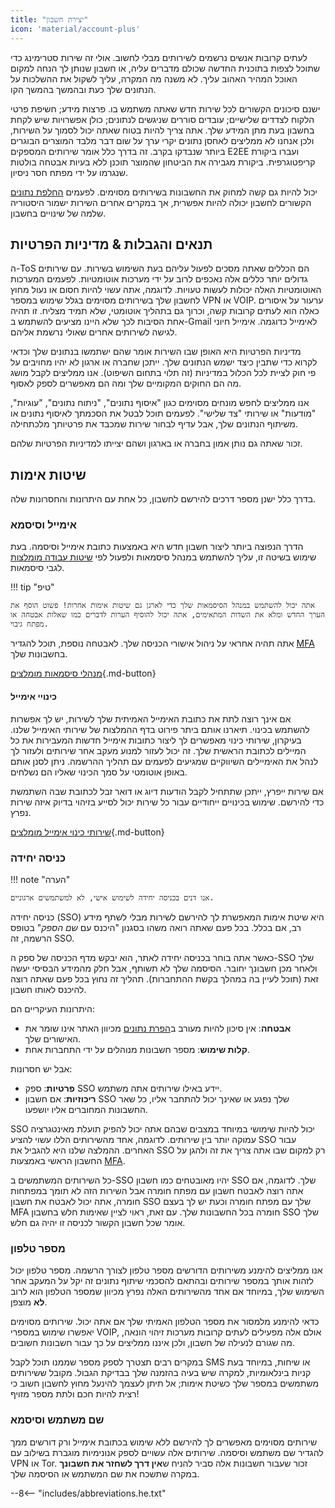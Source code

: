 ```yaml
---
title: "יצירת חשבון"
icon: 'material/account-plus'
---
```


לעתים קרובות אנשים נרשמים לשירותים מבלי לחשוב. אולי זה שירות סטרימינג כדי שתוכל לצפות בתוכנית החדשה שכולם מדברים עליה, או חשבון שנותן לך הנחה למקום האוכל המהיר האהוב עליך. לא משנה מה המקרה, עליך לשקול את ההשלכות על הנתונים שלך כעת ובהמשך בהמשך הקו.

ישנם סיכונים הקשורים לכל שירות חדש שאתה משתמש בו. פרצות מידע; חשיפת פרטי הלקוח לצדדים שלישיים; עובדים סוררים שניגשים לנתונים; כולן אפשרויות שיש לקחת בחשבון בעת מתן המידע שלך. אתה צריך להיות בטוח שאתה יכול לסמוך על השירות, ולכן אנחנו לא ממליצים לאחסן נתונים יקרי ערך על שום דבר מלבד המוצרים הבוגרים ביותר שנבדקו בקרב. זה בדרך כלל אומר שירותים המספקים E2EE ועברו ביקורת קריפטוגרפית. ביקורת מגבירה את הביטחון שהמוצר תוכנן ללא בעיות אבטחה בולטות שנגרמו על ידי מפתח חסר ניסיון.

יכול להיות גם קשה למחוק את החשבונות בשירותים מסוימים. לפעמים [החלפת נתונים](account-deletion.md#overwriting-account-information) הקשורים לחשבון יכולה להיות אפשרית, אך במקרים אחרים השירות ישמור היסטוריה שלמה של שינויים בחשבון.

## תנאים והגבלות & מדיניות הפרטיות

ה-ToS הם הכללים שאתה מסכים לפעול עליהם בעת השימוש בשירות. עם שירותים גדולים יותר כללים אלה נאכפים לרוב על ידי מערכות אוטומטיות. לפעמים המערכות האוטומטיות האלה יכולות לעשות טעויות. לדוגמה, אתה עשוי להיות חסום או נעול מחוץ לחשבון שלך בשירותים מסוימים בגלל שימוש במספר VPN או VOIP. ערעור על איסורים כאלה הוא לעתים קרובות קשה, וכרוך גם בתהליך אוטומטי, שלא תמיד מצליח. זו תהיה אחת הסיבות לכך שלא היינו מציעים להשתמש ב-Gmail לאימייל כדוגמה. אימייל חיוני לגישה לשירותים אחרים שאולי נרשמת אליהם.

מדיניות הפרטיות היא האופן שבו השירות אומר שהם ישתמשו בנתונים שלך וכדאי לקרוא כדי שתבין כיצד ישמש הנתונים שלך. ייתכן שחברה או ארגון לא יהיו מחויבים על פי חוק לציית לכל הכלול במדיניות (זה תלוי בתחום השיפוט). אנו ממליצים לקבל מושג מה הם החוקים המקומיים שלך ומה הם מאפשרים לספק לאסוף.

אנו ממליצים לחפש מונחים מסוימים כגון "איסוף נתונים", "ניתוח נתונים", "עוגיות", "מודעות" או שירותי "צד שלישי". לפעמים תוכל לבטל את הסכמתך לאיסוף נתונים או משיתוף הנתונים שלך, אבל עדיף לבחור שירות שמכבד את פרטיותך מלכתחילה.

זכור שאתה גם נותן אמון בחברה או בארגון ושהם יצייתו למדיניות הפרטיות שלהם.

## שיטות אימות

בדרך כלל ישנן מספר דרכים להירשם לחשבון, כל אחת עם היתרונות והחסרונות שלה.

### אימייל וסיסמא

הדרך הנפוצה ביותר ליצור חשבון חדש היא באמצעות כתובת אימייל וסיסמה. בעת שימוש בשיטה זו, עליך להשתמש במנהל סיסמאות ולפעול לפי [שיטות עבודה מומלצות](passwords-overview.md) לגבי סיסמאות.

!!! tip "טיפ"

    אתה יכול להשתמש במנהל הסיסמאות שלך כדי לארגן גם שיטות אימות אחרות! פשוט הוסף את הערך החדש ומלא את השדות המתאימים, אתה יכול להוסיף הערות לדברים כמו שאלות אבטחה או מפתח גיבוי.

אתה תהיה אחראי על ניהול אישורי הכניסה שלך. לאבטחה נוספת, תוכל להגדיר [MFA](multi-factor-authentication.md) בחשבונות שלך.

[מנהלי סיסמאות מומלצים](../passwords.md ""){.md-button}

#### כינויי אימייל

אם אינך רוצה לתת את כתובת האימייל האמיתית שלך לשירות, יש לך אפשרות להשתמש בכינוי. תיארנו אותם ביתר פירוט בדף ההמלצות של שירותי האימייל שלנו. בעיקרון, שירותי כינוי מאפשרים לך ליצור כתובות אימייל חדשות המעבירות את כל המיילים לכתובת הראשית שלך. זה יכול לעזור למנוע מעקב אחר שירותים ולעזור לך לנהל את האימיילים השיווקיים שמגיעים לפעמים עם תהליך ההרשמה. ניתן לסנן אותם באופן אוטומטי על סמך הכינוי שאליו הם נשלחים.

אם שירות ייפרץ, ייתכן שתתחיל לקבל הודעות דיוג או דואר זבל לכתובת שבה השתמשת כדי להירשם. שימוש בכינויים ייחודיים עבור כל שירות יכול לסייע בזיהוי בדיוק איזה שירות נפרץ.

[שירותי כינוי אימייל מומלצים](../email.md#email-aliasing-services ""){.md-button}

### כניסה יחידה

!!! note "הערה"

    אנו דנים בכניסה יחידה לשימוש אישי, לא למשתמשים ארגוניים.

כניסה יחידה (SSO) היא שיטת אימות המאפשרת לך להירשם לשירות מבלי לשתף מידע רב, אם בכלל. בכל פעם שאתה רואה משהו בסגנון "היכנס עם *שם הספק*" בטופס הרשמה, זה SSO.

כאשר אתה בוחר בכניסה יחידה לאתר, הוא יבקש מדף הכניסה של ספק ה-SSO שלך ולאחר מכן חשבונך יחובר. הסיסמה שלך לא תשותף, אבל חלק מהמידע הבסיסי יעשה זאת (תוכל לעיין בה במהלך בקשת ההתחברות). תהליך זה נחוץ בכל פעם שאתה רוצה להיכנס לאותו חשבון.

היתרונות העיקריים הם:

- **אבטחה**: אין סיכון להיות מעורב ב[הפרת נתונים](https://en.wikipedia.org/wiki/Data_breach) מכיוון האתר אינו שומר את האישורים שלך.
- **קלות שימוש**: מספר חשבונות מנוהלים על ידי התחברות אחת.

אבל יש חסרונות:

- **פרטיות**: ספק SSO יידע באילו שירותים אתה משתמש.
- **ריכוזיות**: אם חשבון SSO שלך נפגע או שאינך יכול להתחבר אליו, כל שאר החשבונות המחוברים אליו יושפעו.

SSO יכול להיות שימושי במיוחד במצבים שבהם אתה יכול להפיק תועלת מאינטגרציה עמוקה יותר בין שירותים. לדוגמה, אחד מהשירותים הללו עשוי להציע SSO עבור האחרים. ההמלצה שלנו היא להגביל את SSO רק למקום שבו אתה צריך את זה ולהגן על החשבון הראשי באמצעות [MFA](multi-factor-authentication.md).

כל השירותים המשתמשים ב-SSO יהיו מאובטחים כמו חשבון SSO שלך. לדוגמה, אם אתה רוצה לאבטח חשבון עם מפתח חומרה אבל השירות הזה לא תומך במפתחות חומרה, אתה יכול לאבטח את חשבון SSO שלך עם מפתח חומרה וכעת יש לך בעצם MFA חומרה בכל החשבונות שלך. עם זאת, ראוי לציין שאימות חלש בחשבון SSO שלך אומר שכל חשבון הקשור לכניסה זו יהיה גם חלש.

### מספר טלפון

אנו ממליצים להימנע משירותים הדורשים מספר טלפון לצורך הרשמה. מספר טלפון יכול לזהות אותך במספר שירותים ובהתאם להסכמי שיתוף נתונים זה יקל על המעקב אחר השימוש שלך, במיוחד אם אחד מהשירותים האלה נפרץ מכיוון שמספר הטלפון הוא לרוב **לא** מוצפן.

כדאי להימנע מלמסור את מספר הטלפון האמיתי שלך אם אתה יכול. שירותים מסוימים יאפשרו שימוש במספרי VOIP, אולם אלה מפעילים לעתים קרובות מערכות זיהוי הונאה, מה שגורם לנעילה של חשבון, ולכן איננו ממליצים על כך עבור חשבונות חשובים.

במקרים רבים תצטרך לספק מספר שממנו תוכל לקבל SMS או שיחות, במיוחד בעת קניות בינלאומיות, למקרה שיש בעיה בהזמנה שלך בבדיקת הגבול. מקובל ששירותים משתמשים במספר שלך כשיטת אימות; אל תיתן לעצמך להינעל מחוץ לחשבון חשוב כי רצית להיות חכם ולתת מספר מזויף!

### שם משתמש וסיסמא

שירותים מסוימים מאפשרים לך להירשם ללא שימוש בכתובת אימייל ורק דורשים ממך להגדיר שם משתמש וסיסמה. שירותים אלה עשויים לספק אנונימיות מוגברת בשילוב עם VPN או Tor. זכור שעבור חשבונות אלה סביר להניח ש**אין דרך לשחזר את חשבונך** במקרה שתשכח את שם המשתמש או הסיסמה שלך.

--8<-- "includes/abbreviations.he.txt"
